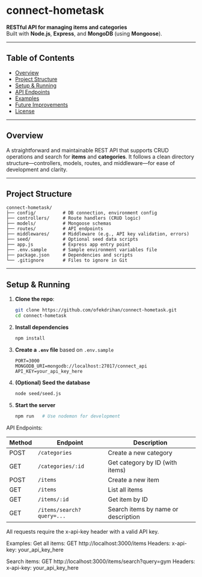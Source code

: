 # connect-hometask

**RESTful API for managing items and categories**  
Built with **Node.js**, **Express**, and **MongoDB** (using **Mongoose**).

---

## Table of Contents
- [Overview](#overview)  
- [Project Structure](#project-structure)  
- [Setup & Running](#setup--running)  
- [API Endpoints](#api-endpoints)  
- [Examples](#examples)  
- [Future Improvements](#future-improvements)  
- [License](#license)

---

## Overview

A straightforward and maintainable REST API that supports CRUD operations and search for **items** and **categories**. It follows a clean directory structure—controllers, models, routes, and middleware—for ease of development and clarity.

---

## Project Structure

```
connect-hometask/
├── config/          # DB connection, environment config
├── controllers/     # Route handlers (CRUD logic)
├── models/          # Mongoose schemas
├── routes/          # API endpoints
├── middlewares/     # Middleware (e.g., API key validation, errors)
├── seed/            # Optional seed data scripts
├── app.js           # Express app entry point
├── .env.sample      # Sample environment variables file
├── package.json     # Dependencies and scripts
└── .gitignore       # Files to ignore in Git
```

---

## Setup & Running

1. **Clone the repo**:
   ```bash
   git clone https://github.com/ofekdrihan/connect-hometask.git
   cd connect-hometask

2. **Install dependencies**
   ```bash
   npm install
   ```

3. **Create a `.env` file** based on `.env.sample`
   ```env
   PORT=3000
   MONGODB_URI=mongodb://localhost:27017/connect_api
   API_KEY=your_api_key_here
   ```

4. **(Optional) Seed the database**
   ```bash
   node seed/seed.js
   ```

5. **Start the server**
   ```bash
   npm run   # Use nodemon for development
   ```

API Endpoints:

| Method | Endpoint                      | Description                         |
| ------ | ----------------------------- | ----------------------------------- |
| POST   | `/categories`                 | Create a new category               |
| GET    | `/categories/:id`             | Get category by ID (with items)     |
| POST   | `/items`                      | Create a new item                   |
| GET    | `/items`                      | List all items                      |
| GET    | `/items/:id`                  | Get item by ID                      |
| GET    | `/items/search?query=...`     | Search items by name or description |

All requests require the x-api-key header with a valid API key.

Examples:
Get all items:
GET http://localhost:3000/items
Headers:
  x-api-key: your_api_key_here

Search items:
GET http://localhost:3000/items/search?query=gym
Headers:
  x-api-key: your_api_key_here
